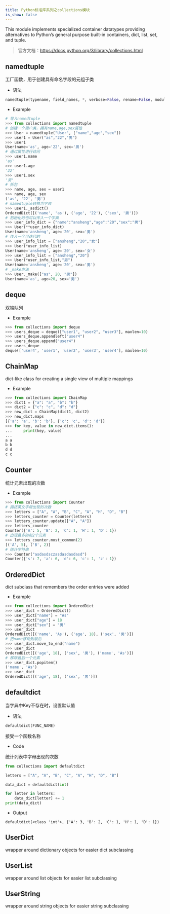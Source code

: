 ```yaml
---
title: Python标准库系列之collections模块
is_show: false
---
```


This module implements specialized container datatypes providing alternatives to Python’s general purpose built-in containers, dict, list, set, and tuple.

> 官方文档：https://docs.python.org/3/library/collections.html

## namedtuple

工厂函数，用于创建具有命名字段的元组子类

- 语法

```python
namedtuple(typename, field_names, *, verbose=False, rename=False, module=None)
```

- Example

```python
# 导入namedtuple
>>> from collections import namedtuple
# 创建一个用户类，拥有name,age,sex属性
>>> User = namedtuple("User", ["name","age","sex"])
>>> user1 = User("as","22","男")
>>> user1
User(name='as', age='22', sex='男')
# 通过属性进行访问
>>> user1.name
'as'
>>> user1.age
'22'
>>> user1.sex
'男'
# 拆包
>>> name, age, sex = user1
>>> name, age, sex
('as', '22', '男')
# namedtuple转换为字典
>>> user1._asdict()
OrderedDict([('name', 'as'), ('age', '22'), ('sex', '男')])
# 初始化时也可以传入一个字典
>>> user_info_dict = {"name":"ansheng","age":"20","sex":"男"}
>>> User(**user_info_dict)
User(name='ansheng', age='20', sex='男')
# 传入一个可迭代的
>>> user_info_list = ["ansheng","20","女"]
>>> User(*user_info_list)
User(name='ansheng', age='20', sex='女')
>>> user_info_list = ["ansheng","20"]
>>> User(*user_info_list,"男")
User(name='ansheng', age='20', sex='男')
# _make方法
>>> User._make(["as", 20, "男"])
User(name='as', age=20, sex='男')
```

## deque

双端队列

- Example

```python
>>> from collections import deque
>>> users_deque = deque(["user1", "user2", "user3"], maxlen=10)
>>> users_deque.appendleft("user4")
>>> users_deque.append("user4")
>>> users_deque
deque(['user4', 'user1', 'user2', 'user3', 'user4'], maxlen=10)
```

## ChainMap

dict-like class for creating a single view of multiple mappings

- Example

```python
>>> from collections import ChainMap
>>> dict1 = {"a": "a", "b": "b"}
>>> dict2 = {"c": "c", "d": "d"}
>>> new_dict = ChainMap(dict1, dict2)
>>> new_dict.maps
[{'a': 'a', 'b': 'b'}, {'c': 'c', 'd': 'd'}]
>>> for key, value in new_dict.items():
...     print(key, value)
...
a a
b b
d d
c c
```


## Counter

统计元素出现的次数

- Example

```python
>>> from collections import Counter
# 拥挤英文字母出现的次数
>>> letters = ["A", "A", "B", "C", "A", "H", "D", "B"]
>>> letters_counter = Counter(letters)
>>> letters_counter.update(["A", "A"])
>>> letters_counter
Counter({'A': 5, 'B': 2, 'C': 1, 'H': 1, 'D': 1})
# 出现最多的前2个元素
>>> letters_counter.most_common(2)
[('A', 5), ('B', 2)]
# 统计字符串
>>> Counter("asdasdsczasdasdasdasd")
Counter({'s': 7, 'a': 6, 'd': 6, 'c': 1, 'z': 1})
```


## OrderedDict

dict subclass that remembers the order entries were added

- Example

```python
>>> from collections import OrderedDict
>>> user_dict = OrderedDict()
>>> user_dict["name"] = "As"
>>> user_dict["age"] = 18
>>> user_dict["sex"] = "男"
>>> user_dict
OrderedDict([('name', 'As'), ('age', 18), ('sex', '男')])
# 把name移动到最后
>>> user_dict.move_to_end("name")
>>> user_dict
OrderedDict([('age', 18), ('sex', '男'), ('name', 'As')])
# 移除最后一个元素
>>> user_dict.popitem()
('name', 'As')
>>> user_dict
OrderedDict([('age', 18), ('sex', '男')])
```

## defaultdict

当字典中Key不存在时，设置默认值

- 语法

```python
defaultdict(FUNC_NAME)
```

接受一个函数名称

- Code

统计列表中字母出现的次数

```python
from collections import defaultdict

letters = ["A", "A", "B", "C", "A", "H", "D", "B"]

data_dict = defaultdict(int)

for letter in letters:
    data_dict[letter] += 1
print(data_dict)
```

- Output

```
defaultdict(<class 'int'>, {'A': 3, 'B': 2, 'C': 1, 'H': 1, 'D': 1})
```

## UserDict

wrapper around dictionary objects for easier dict subclassing


## UserList

wrapper around list objects for easier list subclassing


## UserString

wrapper around string objects for easier string subclassing
